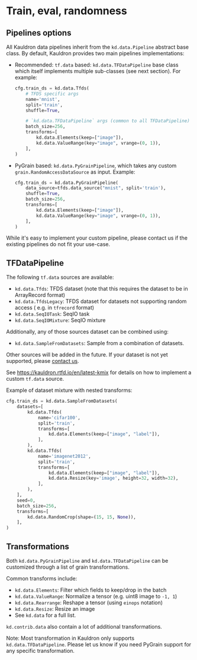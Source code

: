 # Train, eval, randomness

## Pipelines options

All Kauldron data pipelines inherit from the `kd.data.Pipeline` abstract base class.
By default, Kauldron provides two main pipelines implementations:

*   Recommended: `tf.data` based: `kd.data.TFDataPipeline` base class which
    itself implements multiple sub-classes (see next section). For example:

    ```python
    cfg.train_ds = kd.data.Tfds(
        # TFDS specific args
        name='mnist',
        split='train',
        shuffle=True,

        # `kd.data.TFDataPipeline` args (common to all TFDataPipeline)
        batch_size=256,
        transforms=[
            kd.data.Elements(keep=["image"]),
            kd.data.ValueRange(key="image", vrange=(0, 1)),
        ],
    )
    ```

*   PyGrain based: `kd.data.PyGrainPipeline`, which takes any custom
    `grain.RandomAccessDataSource` as input. Example:

    ```python
    cfg.train_ds = kd.data.PyGrainPipeline(
        data_source=tfds.data_source("mnist", split='train'),
        shuffle=True,
        batch_size=256,
        transforms=[
            kd.data.Elements(keep=["image"]),
            kd.data.ValueRange(key="image", vrange=(0, 1)),
        ],
    )
    ```

While it's easy to implement your custom pipeline, please contact us if the
existing pipelines do not fit your use-case.

## TFDataPipeline

The following `tf.data` sources are available:

*   `kd.data.Tfds`: TFDS dataset (note that this requires the dataset to be in
    ArrayRecord format)
*   `kd.data.TfdsLegacy`: TFDS dataset for datasets not supporting random access
    ( e.g. in `tfrecord` format)
*   `kd.data.SeqIOTask`: SeqIO task
*   `kd.data.SeqIOMixture`: SeqIO mixture

Additionally, any of those sources dataset can be combined using:

*   `kd.data.SampleFromDatasets`: Sample from a combination of datasets.

Other sources will be added in the future. If your dataset is not yet supported,
please [contact us](https://kauldron.rtfd.io/en/latest-help#bugs-feedback).

See https://kauldron.rtfd.io/en/latest-kmix for details on how to implement a custom `tf.data` source.

Example of dataset mixture with nested transforms:

```python
cfg.train_ds = kd.data.SampleFromDatasets(
    datasets=[
        kd.data.Tfds(
            name='cifar100',
            split='train',
            transforms=[
                kd.data.Elements(keep=["image", "label"]),
            ],
        ),
        kd.data.Tfds(
            name='imagenet2012',
            split='train',
            transforms=[
                kd.data.Elements(keep=["image", "label"]),
                kd.data.Resize(key='image', height=32, width=32),
            ],
        ),
    ],
    seed=0,
    batch_size=256,
    transforms=[
        kd.data.RandomCrop(shape=(15, 15, None)),
    ],
)
```

## Transformations

Both `kd.data.PyGrainPipeline` and `kd.data.TFDataPipeline` can be customized
through a list of grain transformations.

Common transforms include:

*   `kd.data.Elements`: Filter which fields to keep/drop in the batch
*   `kd.data.ValueRange`: Normalize a tensor (e.g. uint8 image to `-1, 1`)
*   `kd.data.Rearrange`: Reshape a tensor (using `einops` notation)
*   `kd.data.Resize`: Resize an image
*   See `kd.data` for a full list.

`kd.contrib.data` also contain a lot of additional transformations.

Note: Most transformation in Kauldron only supports `kd.data.TFDataPipeline`.
Please let us know if you need PyGrain support for any specific transformation.
